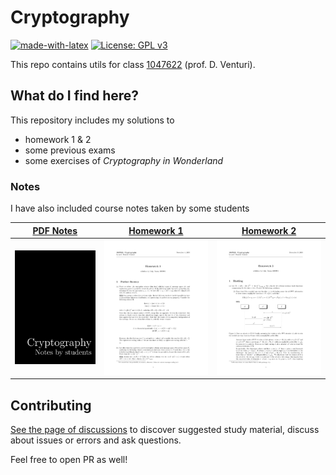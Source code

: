 # Cryptography

[![made-with-latex](https://img.shields.io/badge/Made%20with-LaTeX-008080.svg)](https://www.latex-project.org/)
[![License: GPL v3](https://img.shields.io/badge/License-GPL%20v3-blue.svg)](https://www.gnu.org/licenses/gpl-3.0)

This repo contains utils for class [1047622](http://danieleventuri.altervista.org/crypto1920.shtml) (prof. D. Venturi).

## What do I find here?

This repository includes my solutions to

* homework 1 & 2
* some previous exams
* some exercises of *Cryptography in Wonderland*

### Notes

I have also included course notes taken by some students

|[PDF Notes](/Notes/main.pdf)|[Homework 1](/Homework/hw1.pdf)|[Homework 2](/Homework/hw2.pdf)|
|----------------------------|----------------------------|----------------------------|
| [![PDF Notes](/Notes/notes.png)](/Notes/notes.pdf)| [![HW1](/Homework/hw1.png)](/Homework/hw1.pdf)| [![HW2](/Homework/hw2.png)](/Homework/hw2.pdf)|


## Contributing

[See the page of discussions](https://github.com/lrusso96/Cryptography/discussions) to discover suggested study material, discuss about issues or errors and ask questions.

Feel free to open PR as well!
